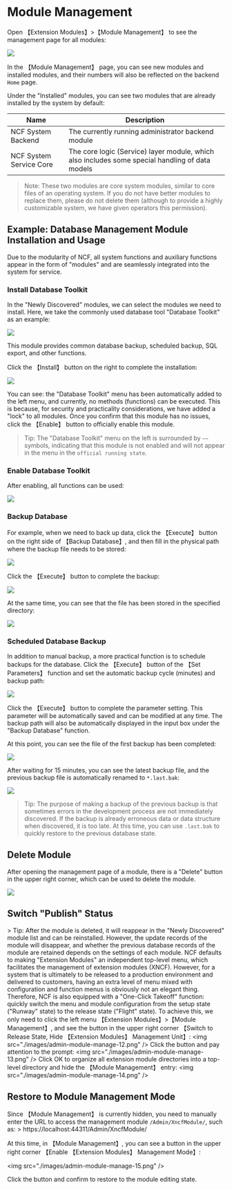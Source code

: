 # Module Management

Open 【Extension Modules】>【Module Management】 to see the management page for all modules:

<img src="./images/admin-module-manage-01.png" />

In the 【Module Management】 page, you can see new modules and installed modules, and their numbers will also be reflected on the backend `Home` page.

Under the "Installed" modules, you can see two modules that are already installed by the system by default:

| Name                    | Description                                                                                     |
| ----------------------- | ----------------------------------------------------------------------------------------------- |
| NCF System Backend      | The currently running administrator backend module                                              |
| NCF System Service Core | The core logic (Service) layer module, which also includes some special handling of data models |

> Note: These two modules are core system modules, similar to core files of an operating system. If you do not have better modules to replace them, please do not delete them (although to provide a highly customizable system, we have given operators this permission).

## Example: Database Management Module Installation and Usage

Due to the modularity of NCF, all system functions and auxiliary functions appear in the form of "modules" and are seamlessly integrated into the system for service.

### Install Database Toolkit

In the "Newly Discovered" modules, we can select the modules we need to install. Here, we take the commonly used database tool "Database Toolkit" as an example:

<img src="./images/admin-module-manage-02.png" />

This module provides common database backup, scheduled backup, SQL export, and other functions.

Click the 【Install】 button on the right to complete the installation:

<img src="./images/admin-module-manage-03.png" />

You can see: the "Database Toolkit" menu has been automatically added to the left menu, and currently, no methods (functions) can be executed. This is because, for security and practicality considerations, we have added a "lock" to all modules. Once you confirm that this module has no issues, click the 【Enable】 button to officially enable this module.

> Tip: The "Database Toolkit" menu on the left is surrounded by `~~` symbols, indicating that this module is not enabled and will not appear in the menu in the `official running state`.

### Enable Database Toolkit

After enabling, all functions can be used:

<img src="./images/admin-module-manage-04.png" />

### Backup Database

For example, when we need to back up data, click the 【Execute】 button on the right side of 【Backup Database】, and then fill in the physical path where the backup file needs to be stored:

<img src="./images/admin-module-manage-05.png" />

Click the 【Execute】 button to complete the backup:

<img src="./images/admin-module-manage-06.png" />

At the same time, you can see that the file has been stored in the specified directory:

<img src="./images/admin-module-manage-07.png" />

### Scheduled Database Backup

In addition to manual backup, a more practical function is to schedule backups for the database. Click the 【Execute】 button of the 【Set Parameters】 function and set the automatic backup cycle (minutes) and backup path:

<img src="./images/admin-module-manage-08.png" />

Click the 【Execute】 button to complete the parameter setting. This parameter will be automatically saved and can be modified at any time. The backup path will also be automatically displayed in the input box under the "Backup Database" function.

At this point, you can see the file of the first backup has been completed:

<img src="./images/admin-module-manage-09.png" />

After waiting for 15 minutes, you can see the latest backup file, and the previous backup file is automatically renamed to `*.last.bak`:

<img src="./images/admin-module-manage-10.png" />

> Tip: The purpose of making a backup of the previous backup is that sometimes errors in the development process are not immediately discovered. If the backup is already erroneous data or data structure when discovered, it is too late. At this time, you can use `.last.bak` to quickly restore to the previous database state.

## Delete Module

After opening the management page of a module, there is a "Delete" button in the upper right corner, which can be used to delete the module.

<img src="./images/admin-module-manage-11.png" />

## Switch "Publish" Status

&gt; Tip: After the module is deleted, it will reappear in the "Newly Discovered" module list and can be reinstalled. However, the update records of the module will disappear, and whether the previous database records of the module are retained depends on the settings of each module.
NCF defaults to making "Extension Modules" an independent top-level menu, which facilitates the management of extension modules (XNCF). However, for a system that is ultimately to be released to a production environment and delivered to customers, having an extra level of menu mixed with configuration and function menus is obviously not an elegant thing.
Therefore, NCF is also equipped with a "One-Click Takeoff" function: quickly switch the menu and module configuration from the setup state ("Runway" state) to the release state ("Flight" state). To achieve this, we only need to click the left menu 【Extension Modules】&gt;【Module Management】, and see the button in the upper right corner 【Switch to Release State, Hide 【Extension Modules】 Management Unit】:
&lt;img src=&quot;./images/admin-module-manage-12.png&quot; /&gt;
Click the button and pay attention to the prompt:
&lt;img src=&quot;./images/admin-module-manage-13.png&quot; /&gt;
Click OK to organize all extension module directories into a top-level directory and hide the 【Module Management】 entry:
&lt;img src=&quot;./images/admin-module-manage-14.png&quot; /&gt;

## Restore to Module Management Mode

Since 【Module Management】 is currently hidden, you need to manually enter the URL to access the management module `/Admin/XncfModule/`, such as:
&gt; https://localhost:44311/Admin/XncfModule/

At this time, in 【Module Management】, you can see a button in the upper right corner 【Enable 【Extension Modules】 Management Mode】:

&lt;img src=&quot;./images/admin-module-manage-15.png&quot; /&gt;

Click the button and confirm to restore to the module editing state.
